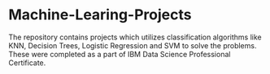# Machine-Learing-Projects

The repository contains projects which utilizes classification algorithms like KNN, Decision Trees, Logistic Regression and SVM to solve the problems.
These were completed as a part of IBM Data Science Professional Certificate.
